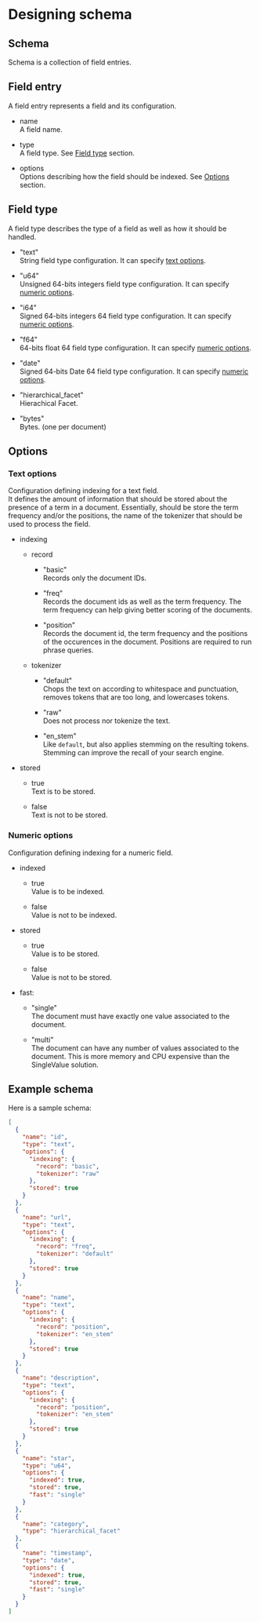 # Designing schema

## Schema

Schema is a collection of field entries.

## Field entry

A field entry represents a field and its configuration.

- name  
  A field name.

- type  
  A field type. See [Field type](#field-type) section.

- options  
  Options describing how the field should be indexed. See [Options](#options) section.

## Field type

A field type describes the type of a field as well as how it should be handled.

- "text"  
  String field type configuration. It can specify [text options](#text-options).

- "u64"  
  Unsigned 64-bits integers field type configuration. It can specify [numeric options](#numeric-options).

- "i64"  
  Signed 64-bits integers 64 field type configuration. It can specify [numeric options](#numeric-options).

- "f64"  
  64-bits float 64 field type configuration. It can specify [numeric options](#numeric-options).

- "date"  
  Signed 64-bits Date 64 field type configuration. It can specify [numeric options](#numeric-options).

- "hierarchical_facet"  
  Hierachical Facet.

- "bytes"  
  Bytes. (one per document)

## Options

### Text options

Configuration defining indexing for a text field.  
It defines the amount of information that should be stored about the presence of a term in a document.
Essentially, should be store the term frequency and/or the positions, the name of the tokenizer that should be used to process the field.

- indexing
  - record
    - "basic"  
    Records only the document IDs.

    - "freq"  
    Records the document ids as well as the term frequency. The term frequency can help giving better scoring of the documents.

    - "position"  
    Records the document id, the term frequency and the positions of the occurences in the document. Positions are required to run phrase queries.

  - tokenizer
    - "default"  
    Chops the text on according to whitespace and punctuation, removes tokens that are too long, and lowercases tokens.
    
    - "raw"  
    Does not process nor tokenize the text.
    
    - "en_stem"  
    Like `default`, but also applies stemming on the resulting tokens. Stemming can improve the recall of your search engine.
  
- stored
  - true  
  Text is to be stored.

  - false  
  Text is not to be stored.

### Numeric options

Configuration defining indexing for a numeric field.  

- indexed  
  - true  
  Value is to be indexed.

  - false  
  Value is not to be indexed.

- stored   
  - true  
  Value is to be stored.

  - false  
  Value is not to be stored.

- fast:
  - "single"  
  The document must have exactly one value associated to the document.

  - "multi"  
  The document can have any number of values associated to the document. This is more memory and CPU expensive than the SingleValue solution.

## Example schema

Here is a sample schema:

```json
[
  {
    "name": "id",
    "type": "text",
    "options": {
      "indexing": {
        "record": "basic",
        "tokenizer": "raw"
      },
      "stored": true
    }
  },
  {
    "name": "url",
    "type": "text",
    "options": {
      "indexing": {
        "record": "freq",
        "tokenizer": "default"
      },
      "stored": true
    }
  },
  {
    "name": "name",
    "type": "text",
    "options": {
      "indexing": {
        "record": "position",
        "tokenizer": "en_stem"
      },
      "stored": true
    }
  },
  {
    "name": "description",
    "type": "text",
    "options": {
      "indexing": {
        "record": "position",
        "tokenizer": "en_stem"
      },
      "stored": true
    }
  },
  {
    "name": "star",
    "type": "u64",
    "options": {
      "indexed": true,
      "stored": true,
      "fast": "single"
    }
  },
  {
    "name": "category",
    "type": "hierarchical_facet"
  },
  {
    "name": "timestamp",
    "type": "date",
    "options": {
      "indexed": true,
      "stored": true,
      "fast": "single"
    }
  }
]
```
